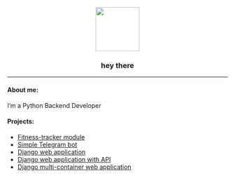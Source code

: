 <div id="header" align="center">
  <img src="https://media.giphy.com/media/M9gbBd9nbDrOTu1Mqx/giphy.gif" width="100"/>
  <h3>
    hey there 
    
  </h3>
</div>

---
#### About me:
I’m a Python Backend Developer

#### Projects:
- [Fitness-tracker module](https://github.com/evgeny81d/hw_python_oop)
- [Simple Telegram bot](https://github.com/evgeny81d/homework_bot)
- [Django web application](https://github.com/evgeny81d/hw05_final)
- [Django web application with API](https://github.com/evgeny81d/api_yamdb)
- [Django multi-container web application](https://github.com/evgeny81d/infra_sp2)

<!-- #### How to contact me:
<a href="mailto:evgenyderiglazov@yandex.ru">evgenyderiglazov@yandex.ru</a> -->
<!-- * telegram: <a href="https://telegram.me/evgeny_deriglazov">@evgeny_deriglazov</a> -->

<!---
evgeny81d/evgeny81d is a ✨ special ✨ repository because its `README.md` (this file) appears on your GitHub profile.
You can click the Preview link to take a look at your changes.
--->
